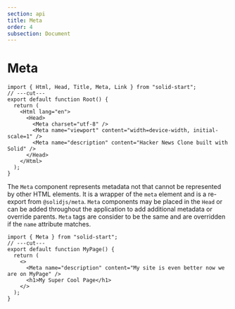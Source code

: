 ```yaml
---
section: api
title: Meta
order: 4
subsection: Document
---
```


# Meta

```tsx twoslash
import { Html, Head, Title, Meta, Link } from "solid-start";
// ---cut---
export default function Root() {
  return (
    <Html lang="en">
      <Head>
        <Meta charset="utf-8" />
        <Meta name="viewport" content="width=device-width, initial-scale=1" />
        <Meta name="description" content="Hacker News Clone built with Solid" />
      </Head>
    </Html>
  );
}
```

The `Meta` component represents metadata not that cannot be represented by other HTML elements. It is a wrapper of the `meta` element and is a re-export from `@solidjs/meta`. `Meta` components may be placed in the `Head` or can be added throughout the application to add additional metadata or override parents. `Meta` tags are consider to be the same and are overridden if the `name` attribute matches.

```tsx twoslash
import { Meta } from "solid-start";
// ---cut---
export default function MyPage() {
  return (
    <>
      <Meta name="description" content="My site is even better now we are on MyPage" />
      <h1>My Super Cool Page</h1>
    </>
  );
}
```
